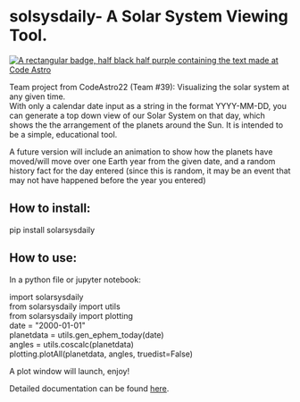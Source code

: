 # solsysdaily- A Solar System Viewing Tool.
[![A rectangular badge, half black half purple containing the text made at Code Astro](https://img.shields.io/badge/Made%20at-Code/Astro-blueviolet.svg)](https://semaphorep.github.io/codeastro/)

Team project from CodeAstro22 (Team #39): Visualizing the solar system at any given time.<br/>
With only a calendar date input as a string in the format YYYY-MM-DD, you can generate a top down view of our Solar System on that day, which shows the the arrangement of the planets around the Sun. It is intended to be a simple, educational tool.</br>

A future version will include an animation to show how the planets have moved/will move over one Earth year from the given date, and a random history fact for the day entered (since this is random, it may be an event that may not have happened before the year you entered)

## How to install:
pip install solarsysdaily

## How to use:
In a python file or jupyter notebook:

import solarsysdaily<br/>
from solarsysdaily import utils<br/>
from solarsysdaily import plotting<br/>
date = "2000-01-01" <br/>
planetdata = utils.gen_ephem_today(date)<br/>
angles = utils.coscalc(planetdata)<br/>
plotting.plotAll(planetdata, angles, truedist=False)<br/>

A plot window will launch, enjoy!

Detailed documentation can be found [here](https://solar-system-viewer.readthedocs.io/en/latest/).



